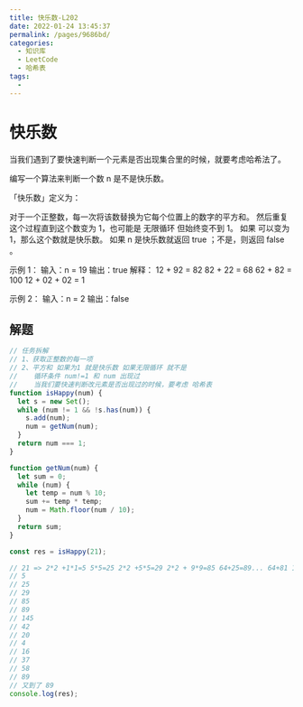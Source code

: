 ```yaml
---
title: 快乐数-L202
date: 2022-01-24 13:45:37
permalink: /pages/9686bd/
categories:
  - 知识库
  - LeetCode
  - 哈希表
tags:
  - 
---
```


# 快乐数

当我们遇到了要快速判断一个元素是否出现集合里的时候，就要考虑哈希法了。

编写一个算法来判断一个数 n 是不是快乐数。

「快乐数」定义为：

对于一个正整数，每一次将该数替换为它每个位置上的数字的平方和。
然后重复这个过程直到这个数变为 1，也可能是 无限循环 但始终变不到 1。
如果 可以变为 1，那么这个数就是快乐数。
如果 n 是快乐数就返回 true ；不是，则返回 false 。

示例 1：
输入：n = 19
输出：true
解释：
12 + 92 = 82
82 + 22 = 68
62 + 82 = 100
12 + 02 + 02 = 1

示例 2：
输入：n = 2
输出：false
<!-- more -->

## 解题

```js
// 任务拆解
// 1、获取正整数的每一项
// 2、平方和 如果为1 就是快乐数 如果无限循环 就不是
//    循环条件 num!=1 和 num 出现过
//    当我们要快速判断改元素是否出现过的时候，要考虑 哈希表
function isHappy(num) {
  let s = new Set();
  while (num != 1 && !s.has(num)) {
    s.add(num);
    num = getNum(num);
  }
  return num === 1;
}

function getNum(num) {
  let sum = 0;
  while (num) {
    let temp = num % 10;
    sum += temp * temp;
    num = Math.floor(num / 10);
  }
  return sum;
}

const res = isHappy(21);

// 21 => 2*2 +1*1=5 5*5=25 2*2 +5*5=29 2*2 + 9*9=85 64+25=89... 64+81 145 重复了
// 5
// 25
// 29
// 85
// 89
// 145
// 42
// 20
// 4
// 16
// 37
// 58
// 89
// 又到了 89
console.log(res);
```
